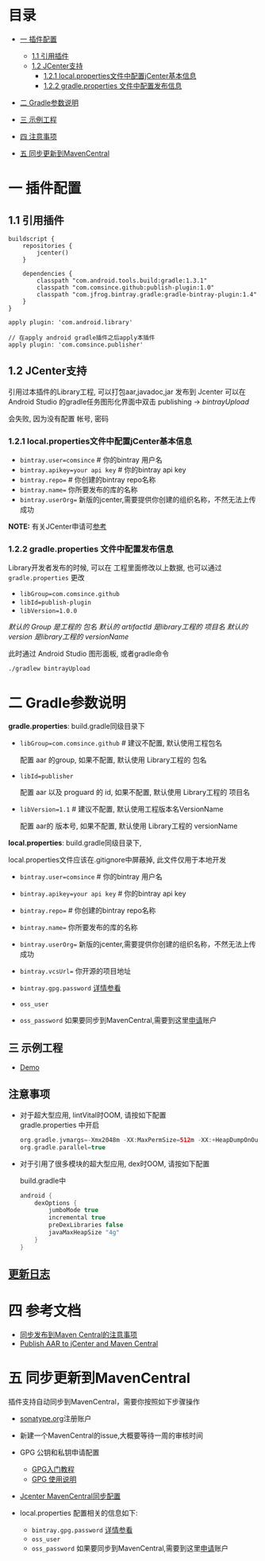 # 目录
    
* [一 插件配置](#library_setting_init)
    * [1.1 引用插件](#build_setting)
    * [1.2 JCenter支持](#jcenter_setting)
      * [1.2.1 local.properties文件中配置jCenter基本信息](#jcenter_account_setting)
      * [1.2.2 gradle.properties 文件中配置发布信息](#jcenter_group_setting)
* [二 Gradle参数说明](#gradle_setting_describe)

* [三 示例工程](#demo) 
* [四 注意事项](#notifications)
* [五 同步更新到MavenCentral](#sync_maven_central)

# 一 插件配置<a name="library_setting_init"/>

## 1.1 引用插件<a name="build_setting"/>

````
buildscript {
    repositories {
        jcenter()
    }
    
    dependencies {
        classpath "com.android.tools.build:gradle:1.3.1"
        classpath "com.comsince.github:publish-plugin:1.0"
        classpath "com.jfrog.bintray.gradle:gradle-bintray-plugin:1.4"
    }
}

apply plugin: 'com.android.library'

// 在apply android gradle插件之后apply本插件
apply plugin: 'com.comsince.publisher'

````


## 1.2 JCenter支持<a name="jcenter_setting"/>
 
引用过本插件的Library工程, 可以打包aar,javadoc,jar 发布到 Jcenter
可以在 Android Studio 的gradle任务图形化界面中双击 publishing -> *bintrayUpload*

会失败, 因为没有配置 帐号, 密码

### 1.2.1 local.properties文件中配置jCenter基本信息<a name="jcenter_account_setting"/>

+ `bintray.user=comsince`  # 你的bintray 用户名
+ `bintray.apikey=your api key` # 你的bintray api key
+ `bintray.repo=` #  你创建的bintray repo名称
+ `bintray.name=` 你所要发布的库的名称
+ `bintray.userOrg=`  新版的jcenter,需要提供你创建的组织名称，不然无法上传成功 


**NOTE:** 有关JCenter申请可[参考](register_jcenter.md)

### 1.2.2 gradle.properties 文件中配置发布信息<a name="jcenter_group_setting"/>

Library开发者发布的时候, 可以在 工程里面修改以上数据, 也可以通过 `gradle.properties` 更改

+ `libGroup=com.comsince.github`  
+ `libId=publish-plugin`
+ `libVersion=1.0.0`

*默认的 Group 是工程的 包名*
*默认的 artifactId 是library工程的 项目名*
*默认的 version 是library工程的 versionName*  


此时通过 Android Studio 图形面板, 或者gradle命令

````
./gradlew bintrayUpload
````


# 二 Gradle参数说明<a name="gradle_setting_describe"/>

**gradle.properties**: build.gradle同级目录下

+ `libGroup=com.comsince.github`  # 建议不配置, 默认使用工程包名

    配置 aar 的group, 如果不配置, 默认使用 Library工程的 包名
    
+ `libId=publisher` 

    配置 aar 以及 proguard 的 id, 如果不配置, 默认使用 Library工程的 项目名

+ `libVersion=1.1` # 建议不配置, 默认使用工程版本名VersionName

    配置 aar的 版本号, 如果不配置, 默认使用 Library工程的 versionName  
    
**local.properties**: build.gradle同级目录下, 

local.properties文件应该在.gitignore中屏蔽掉, 此文件仅用于本地开发

+ `bintray.user=comsince`  # 你的bintray 用户名
+ `bintray.apikey=your api key` # 你的bintray api key
+ `bintray.repo=` #  你创建的bintray repo名称
+ `bintray.name=` 你所要发布的库的名称
+ `bintray.userOrg=`  新版的jcenter,需要提供你创建的组织名称，不然无法上传成功 
+ `bintray.vcsUrl=`  你开源的项目地址

+ `bintray.gpg.password` [详情参看](https://github.com/bintray/gradle-bintray-plugin#buildgradle)

+ `oss_user`
+ `oss_password`  如果要同步到MavenCentral,需要到这里[申请](https://issues.sonatype.org/secure/Dashboard.jspa)账户


## 三 示例工程<a name="demo"/>
    
* [Demo](PublisherDemo)

## 注意事项<a name="notifications"/>

* 对于超大型应用, lintVital时OOM, 请按如下配置  
    gradle.properties 中开启   
    
    ````groovy
    org.gradle.jvmargs=-Xmx2048m -XX:MaxPermSize=512m -XX:+HeapDumpOnOutOfMemoryError -Dfile.encoding=UTF-8
    org.gradle.parallel=true   
    ````
    
* 对于引用了很多模块的超大型应用, dex时OOM, 请按如下配置

    build.gradle中
    
    ````groovy
    android {
        dexOptions {
            jumboMode true
            incremental true
            preDexLibraries false
            javaMaxHeapSize "4g"
        }
    }
    ```` 
    
## [更新日志](CHANGELOG.md)

# 四 参考文档
* [同步发布到Maven Central的注意事项](http://central.sonatype.org/pages/requirements.html)
* [Publish AAR to jCenter and Maven Central](https://gist.github.com/lopspower/6f62fe1492726d848d6d)

# 五 同步更新到MavenCentral
  插件支持自动同步到MavenCentral，需要你按照如下步骤操作
* [sonatype.org](https://issues.sonatype.org/secure/Dashboard.jspa)注册账户
* 新建一个MavenCentral的issue,大概要等待一周的审核时间
* GPG 公钥和私钥申请配置
   * [GPG入门教程](http://www.ruanyifeng.com/blog/2013/07/gpg.html)
   * [GPG 使用说明](http://central.sonatype.org/pages/working-with-pgp-signatures.html)
* [Jcenter MavenCentral同步配置](https://inthecheesefactory.com/blog/how-to-upload-library-to-jcenter-maven-central-as-dependency/en)

* local.properties 配置相关的信息如下:
    + `bintray.gpg.password` [详情参看](https://github.com/bintray/gradle-bintray-plugin#buildgradle)
    + `oss_user`
    + `oss_password`  如果要同步到MavenCentral,需要到这里[申请](https://issues.sonatype.org/secure/Dashboard.jspa)账户